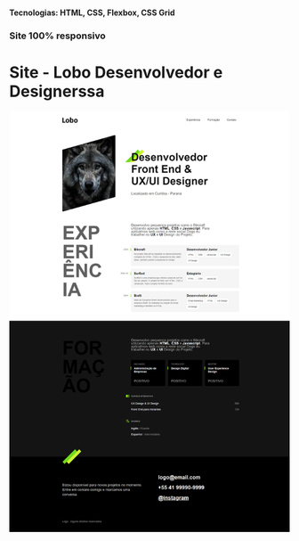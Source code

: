 <h4>Tecnologias: HTML, CSS, Flexbox, CSS Grid</h4>
<h3>Site 100% responsivo</h3>

# Site - Lobo Desenvolvedor e Designerssa
<img src="https://github.com/dieegobs/Lobo---Desenvolvedor-e-Designer/blob/main/img/lobo.png?raw=true"/>
